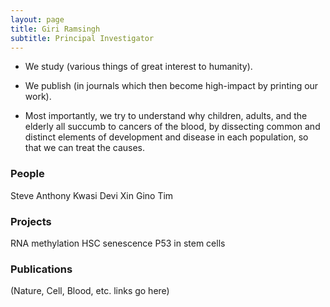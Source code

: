 ```yaml
---
layout: page
title: Giri Ramsingh
subtitle: Principal Investigator
---
```


- We study (various things of great interest to humanity).

- We publish (in journals which then become high-impact by printing our work).

- Most importantly, we try to understand why children, adults, and the elderly 
all succumb to cancers of the blood, by dissecting common and distinct elements
of development and disease in each population, so that we can treat the causes.

### People

Steve
Anthony
Kwasi
Devi
Xin
Gino
Tim

### Projects

RNA methylation
HSC senescence
P53 in stem cells

### Publications

(Nature, Cell, Blood, etc. links go here)
